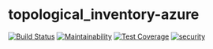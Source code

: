 # topological_inventory-azure

[![Build Status](https://travis-ci.org/RedHatInsights/topological_inventory-azure.svg?branch=master)](https://travis-ci.org/RedHatInsights/topological_inventory-azure)
[![Maintainability](https://api.codeclimate.com/v1/badges/f02d931e79344fc2481b/maintainability)](https://codeclimate.com/github/RedHatInsights/topological_inventory-azure/maintainability)
[![Test Coverage](https://api.codeclimate.com/v1/badges/f02d931e79344fc2481b/test_coverage)](https://codeclimate.com/github/RedHatInsights/topological_inventory-azure/test_coverage)
[![security](https://hakiri.io/github/RedHatInsights/topological_inventory-azure/master.svg)](https://hakiri.io/github/RedHatInsights/topological_inventory-azure/master)
